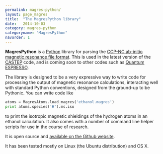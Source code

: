 ```yaml
---
permalink: magres-python/
layout: page_magres
title:  "The MagresPython library"
date:   2014-10-03
category: magres-python
categoryname: "MagresPython"
navorder: 1
---
```


**MagresPython** is a [Python](http://www.python.org/) library for parsing the [CCP-NC ab-initio magnetic resonance file format](http://www.ccpnc.ac.uk/pmwiki.php/CCPNC/Fileformat). This is used in the latest version of the [CASTEP](http://www.castep.org/) code, and is coming soon to other codes such as [Quantum ESPRESSO](http://www.quantum-espresso.org/).

The library is designed to be a very expressive way to write code for processing the output of magnetic resonance calculations, interacting well with standard Python conventions, designed from the ground-up to be Pythonic. You can write code like

```python
atoms = MagresAtoms.load_magres('ethanol.magres')
print atoms.species('H').ms.iso
```

to print the isotropic magnetic shieldings of the hydrogen atoms in an ethanol calculation. It also comes with a number of command line helper scripts for use in the course of research.

It is open source and [available on the Github website](https://github.com/tfgg/magres-format).

It has been tested mostly on Linux (the Ubuntu distribution) and OS X.

